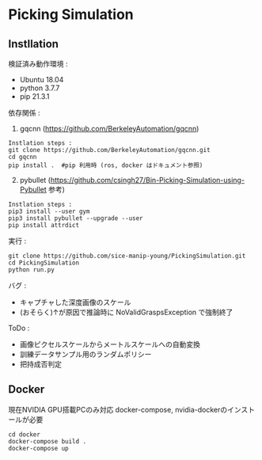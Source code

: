 # Picking Simulation
## Instllation
検証済み動作環境 :
* Ubuntu 18.04
* python 3.7.7
* pip 21.3.1

依存関係 :  
1. gqcnn (https://github.com/BerkeleyAutomation/gqcnn)
```
Instlation steps :
git clone https://github.com/BerkeleyAutomation/gqcnn.git
cd gqcnn
pip install .  #pip 利用時 (ros, docker はドキュメント参照)
```  
2. pybullet (https://github.com/csingh27/Bin-Picking-Simulation-using-Pybullet 参考)
```
Instlation steps :
pip3 install --user gym  
pip3 install pybullet --upgrade --user
pip install attrdict
```  

実行 :
```
git clone https://github.com/sice-manip-young/PickingSimulation.git
cd PickingSimulation
python run.py
``` 

バグ :
* キャプチャした深度画像のスケール
* (おそらく)↑が原因で推論時に NoValidGraspsException で強制終了

ToDo :
* 画像ピクセルスケールからメートルスケールへの自動変換
* 訓練データサンプル用のランダムポリシー
* 把持成否判定


## Docker
現在NVIDIA GPU搭載PCのみ対応
docker-compose, nvidia-dockerのインストールが必要
```
cd docker
docker-compose build .
docker-compose up
```  
